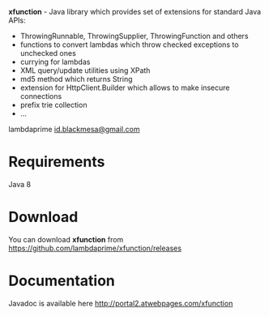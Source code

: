 **xfunction** - Java library which provides set of extensions for standard Java APIs:

- ThrowingRunnable, ThrowingSupplier, ThrowingFunction and others
- functions to convert lambdas which throw checked exceptions to unchecked ones
- currying for lambdas
- XML query/update utilities using XPath
- md5 method which returns String
- extension for HttpClient.Builder which allows to make insecure connections
- prefix trie collection
- ...

lambdaprime <id.blackmesa@gmail.com>

# Requirements

Java 8

# Download

You can download **xfunction** from <https://github.com/lambdaprime/xfunction/releases>

# Documentation

Javadoc is available here <http://portal2.atwebpages.com/xfunction>
